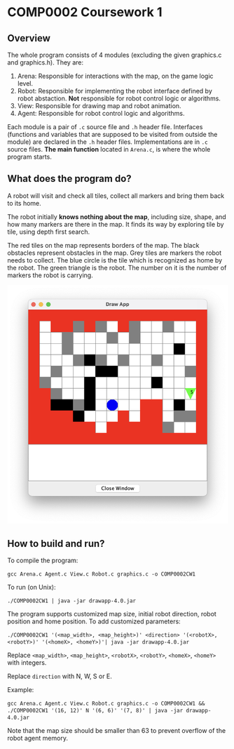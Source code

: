 # COMP0002 Coursework 1
## Overview
The whole program consists of 4 modules (excluding the given graphics.c and graphics.h). They are:
1. Arena: Responsible for interactions with the map, on the game logic level.
2. Robot: Responsible for implementing the robot interface defined by robot abstaction. **Not** responsible for robot control logic or algorithms.
3. View: Responsible for drawing map and robot animation.
4. Agent: Responsible for robot control logic and algorithms.

Each module is a pair of `.c` source file and `.h` header file. Interfaces (functions and variables that are supposed to be visited from outside the module) are declared in the `.h` header files. Implementations are in `.c` source files. **The main function** located in `Arena.c`, is where the whole program starts.

## What does the program do?
A robot will visit and check all tiles, collect all markers and bring them back to its home. 

The robot initially **knows nothing about the map**, including size, shape, and how many markers are there in the map. It finds its way by exploring tile by tile, using depth first search.

The red tiles on the map represents borders of the map. The black obstacles represent obstacles in the map. Grey tiles are markers the robot needs to collect. The blue circle is the tile which is recognized as home by the robot. The green triangle is the robot. The number on it is the number of markers the robot is carrying.

![Map Illustration](./map_illustration.png)

## How to build and run?
To compile the program:
```shell
gcc Arena.c Agent.c View.c Robot.c graphics.c -o COMP0002CW1
```

To run (on Unix):
```shell
./COMP0002CW1 | java -jar drawapp-4.0.jar
```
The program supports customized map size, initial robot direction, robot position and home position. To add customized parameters:
```shell
./COMP0002CW1 '(<map_width>, <map_height>)' <direction> '(<robotX>, <robotY>)' '(<homeX>, <homeY>)'| java -jar drawapp-4.0.jar
```
Replace `<map_width>`, `<map_height>`, `<robotX>`, `<robotY>`, `<homeX>`, `<homeY>` with integers.

Replace `direction` with N, W, S or E.

Example:
```shell
gcc Arena.c Agent.c View.c Robot.c graphics.c -o COMP0002CW1 && ./COMP0002CW1 '(16, 12)' N '(6, 6)' '(7, 8)' | java -jar drawapp-4.0.jar
```

 Note that the map size should be smaller than 63 to prevent overflow of the robot agent memory.